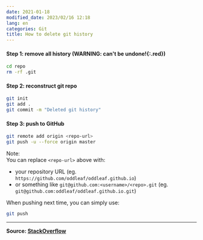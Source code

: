 ```yaml
---
date: 2021-01-18
modified_date: 2023/02/16 12:18
lang: en
categories: Git
title: How to delete git history
---
```

#### Step 1: remove all history (**WARNING: can't be undone!**{:.red})

```bash
cd repo
rm -rf .git
```

#### Step 2: reconstruct git repo

```bash
git init
git add .
git commit -m "Deleted git history"
```

#### Step 3: push to GitHub

```bash
git remote add origin <repo-url>
git push -u --force origin master
```

Note:  
You can replace `<repo-url>` above with:
- your repository URL (eg. `https://github.com/oddleaf/oddleaf.github.io`)
- or something like `git@github.com:<username>/<repo>.git` (eg. `git@github.com:oddleaf/oddleaf.github.io.git`)

When pushing next time, you can simply use:

```bash
git push
```

----

**Source: [StackOverflow](https://stackoverflow.com/questions/9683279/make-the-current-commit-the-only-initial-commit-in-a-git-repository)**
